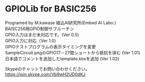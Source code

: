 # GPIOLib for BASIC256
Programed by M.kawase 組込AI研究所(Embed AI Labo.)  
BAISC256用GPIO制御サブルーチン  
GPIO入力はまだ未対応です。(Ver 0.5)  
GPIO入力に対応（Ver 1.0）  
GPIOテストプログラムの表示タイミングを変更  
SampleCircuit.pngのGPIO17－27間ショートから抵抗を挟む (Ver 1.01)  
日本語でコメントを追加したtemplate.kbsを追加 (Ver 1.02)
  
Skypeのチャットでお問い合わせください。  
https://join.skype.com/Vb9wH2UD0dKJ  

